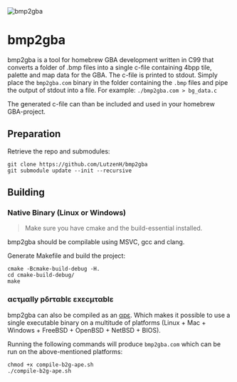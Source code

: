 <img alt="bmp2gba" src="https://user-images.githubusercontent.com/46445220/188315122-ba1086d3-704f-441c-86ff-e07fe7e3063c.png">

# bmp2gba

bmp2gba is a tool for homebrew GBA development written in C99 that converts a folder of .bmp files into a single c-file containing 4bpp tile, palette and map data for the GBA. The c-file is printed to stdout. Simply place the `bmp2gba.com` binary in the folder containing the `.bmp` files and pipe the output of stdout into a file. For example: `./bmp2gba.com > bg_data.c`

The generated c-file can than be included and used in your homebrew GBA-project.

## Preparation

Retrieve the repo and submodules:

```
git clone https://github.com/LutzenH/bmp2gba
git submodule update --init --recursive
```

## Building

### Native Binary (Linux or Windows)

> Make sure you have cmake and the build-essential installed.

bmp2gba should be compilable using MSVC, gcc and clang.

Generate Makefile and build the project:
```
cmake -Bcmake-build-debug -H.
cd cmake-build-debug/
make
```

### αcτµαlly pδrταblε εxεcµταblε

bmp2gba can also be compiled as an [αpε](https://justine.lol/ape.html). Which makes it possible to use a single executable binary on a multitude of platforms (Linux + Mac + Windows + FreeBSD + OpenBSD + NetBSD + BIOS).

Running the following commands will produce `bmp2gba.com` which can be run on the above-mentioned platforms:

```
chmod +x compile-b2g-ape.sh
./compile-b2g-ape.sh
```
